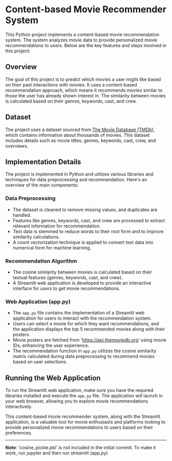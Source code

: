 # Content-based Movie Recommender System

This Python project implements a content-based movie recommendation system. The system analyzes movie data to provide personalized movie recommendations to users. Below are the key features and steps involved in this project:

## Overview

The goal of this project is to predict which movies a user might like based on their past interactions with movies. It uses a content-based recommendation approach, which means it recommends movies similar to those the user has already shown interest in. The similarity between movies is calculated based on their genres, keywords, cast, and crew.

## Dataset

The project uses a dataset sourced from [The Movie Database (TMDb)](https://www.themoviedb.org/), which contains information about thousands of movies. This dataset includes details such as movie titles, genres, keywords, cast, crew, and overviews.

## Implementation Details

The project is implemented in Python and utilizes various libraries and techniques for data preprocessing and recommendation. Here's an overview of the main components:

### Data Preprocessing

- The dataset is cleaned to remove missing values, and duplicates are handled.
- Features like genres, keywords, cast, and crew are processed to extract relevant information for recommendation.
- Text data is stemmed to reduce words to their root form and to improve similarity calculations.
- A count vectorization technique is applied to convert text data into numerical form for machine learning.

### Recommendation Algorithm

- The cosine similarity between movies is calculated based on their textual features (genres, keywords, cast, and crew).
- A Streamlit web application is developed to provide an interactive interface for users to get movie recommendations.

### Web Application (app.py)

- The `app.py` file contains the implementation of a Streamlit web application for users to interact with the recommendation system.
- Users can select a movie for which they want recommendations, and the application displays the top 5 recommended movies along with their posters.
- Movie posters are fetched from 'https://api.themoviedb.org' using movie IDs, enhancing the user experience.
- The recommendation function in `app.py` utilizes the cosine similarity matrix calculated during data preprocessing to recommend movies based on user selections.

## Running the Web Application

To run the Streamlit web application, make sure you have the required libraries installed and execute the `app.py` file. The application will launch in your web browser, allowing you to explore movie recommendations interactively.

This content-based movie recommender system, along with the Streamlit application, is a valuable tool for movie enthusiasts and platforms looking to provide personalized movie recommendations to users based on their preferences.

---

**Note**: 'cosine_pickle.pkl' is not included in the initial commit. To make it work, run jupyter and then run streamlit (app.py)

